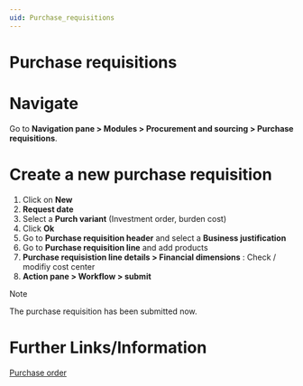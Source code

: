 ```yaml
---
uid: Purchase_requisitions
---
```


# Purchase requisitions

# Navigate
Go to **Navigation pane > Modules > Procurement and sourcing > Purchase requisitions**.

# Create a new purchase requisition

1. Click on **New**
2. **Request date**
3. Select a **Purch variant** (Investment order, burden cost)
4. Click **Ok**
5. Go to **Purchase requisition header** and select a  **Business justification**
6. Go to **Purchase requisition line** and add products 
7. **Purchase requisistion line details > Financial dimensions** : Check / modifiy cost center
8. **Action pane > Workflow > submit**

>[!NOTE]
> The purchase requisition has been submitted now. 



# Further Links/Information

[Purchase order](xref:Purchase_order)

